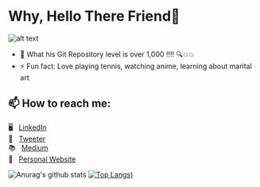 ### <h1> Why, Hello There Friend👋 </h1>


![alt text](tennis.png)

- 💬 What his Git Repository level is over 1,000 !!!!  🔍💥💥
- ⚡ Fun fact: Love playing tennis, watching anime, learning about marital art

## 📫 How to reach me: 
🖥 &nbsp;&nbsp;[LinkedIn](https://www.linkedin.com/in/dong-xia-tennis-4040/) <br>
🦅 &nbsp;&nbsp;[Tweeter](https://twitter.com/DongXia_Anime) <br>
📚 &nbsp;&nbsp;[Medium](https://dong-xia.medium.com/) <br>
🎾 &nbsp;&nbsp;[Personal Website](https://dong-xia.web.app)

![Anurag's github stats](https://github-readme-stats.vercel.app/api?username=dong-yi-xia&show_icons=true&theme=tokyonight)
[![Top Langs](https://github-readme-stats.vercel.app/api/top-langs/?username=dong-yi-xia&langs_count=10&layout=compact))](https://github.com/anuraghazra/github-readme-stats)


